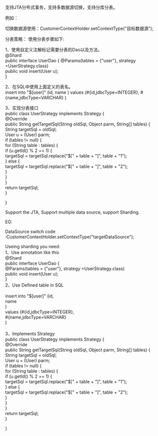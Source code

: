 支持JTA分布式事务，支持多数据源切换，支持分库分表。

例如：

切换数据源使用：CustomerContextHolder.setContextType("目标数据源");

分表策略：
使用分表步骤如下:

1、使用自定义注解标记需要分表的Dao以及方法。<br>
@Shard<br>
public interface UserDao {
    @Params(tables = {"user"}, strategy =UserStrategy.class)<br>
    public void insert(User u);<br>
}

2、在SQL中使用上面定义的表名。<br>
<insert id="insert" parameterType="com.gracebrother.pojo.User">
	insert into "$[user]" (id,
	name
	)
	values (#{id,jdbcType=INTEGER},
	#{name,jdbcType=VARCHAR}
	)
</insert>

3、实现分表接口<br>
public class UserStrategy implements Strategy {<br>
	@Override<br>
	public String getTargetSql(String oldSql, Object parm, String[] tables) {<br>
		String targetSql = oldSql;<br>
		User u = (User) parm;<br>
		if (tables != null) {<br>
			for (String table : tables) {<br>
				if (u.getId() % 2 == 1) {<br>
					targetSql = targetSql.replace("$[" + table + "]", table + "1");<br>
				} else {<br>
					targetSql = targetSql.replace("$[" + table + "]", table + "2");<br>
				}<br>
			}<br>
		}<br>
		return targetSql;<br>
	}<br>

}<br>


Support the JTA, Support multiple data source, support Sharding.<br>

EG:<br>

DataSource switch code :CustomerContextHolder.setContextType("targetDataSource");<br>

Useing sharding you need:<br>
1、Use annotation like this<br>
@Shard<br>
public interface UserDao {<br>
	@Params(tables = {"user"}, strategy =UserStrategy.class)<br>
	public void insert(User u);<br>
}<br>
2、Use Defined table in SQL<br>
<insert id="insert" parameterType="com.gracebrother.pojo.User"><br>
	insert into "$[user]" (id,<br>
	name<br>
	)<br>
	values (#{id,jdbcType=INTEGER},<br>
	#{name,jdbcType=VARCHAR}<br>
	)<br>
</insert><br>
3、Implements Strategy<br>
public class UserStrategy implements Strategy {<br>
	@Override<br>
	public String getTargetSql(String oldSql, Object parm, String[] tables) {<br>
		String targetSql = oldSql;<br>
		User u = (User) parm;<br>
		if (tables != null) {<br>
			for (String table : tables) {<br>
				if (u.getId() % 2 == 1) {<br>
					targetSql = targetSql.replace("$[" + table + "]", table + "1");<br>
				} else {<br>
					targetSql = targetSql.replace("$[" + table + "]", table + "2");<br>
				}<br>
			}<br>
		}<br>
		return targetSql;<br>
	}<br>

}<br>
